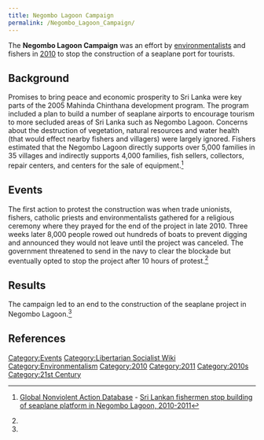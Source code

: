 ```yaml
---
title: Negombo Lagoon Campaign
permalink: /Negombo_Lagoon_Campaign/
---
```


The **Negombo Lagoon Campaign** was an effort by
[environmentalists](Environmentalism "wikilink") and fishers in
[2010](Timeline_of_Libertarian_Socialism_in_Southern_Asia "wikilink") to
stop the construction of a seaplane port for tourists.

## Background

Promises to bring peace and economic prosperity to Sri Lanka were key
parts of the 2005 Mahinda Chinthana development program. The program
included a plan to build a number of seaplane airports to encourage
tourism to more secluded areas of Sri Lanka such as Negombo Lagoon.
Concerns about the destruction of vegetation, natural resources and
water health (that would effect nearby fishers and villagers) were
largely ignored. Fishers estimated that the Negombo Lagoon directly
supports over 5,000 families in 35 villages and indirectly supports
4,000 families, fish sellers, collectors, repair centers, and centers
for the sale of equipment.[^1]

## Events

The first action to protest the construction was when trade unionists,
fishers, catholic priests and environmentalists gathered for a religious
ceremony where they prayed for the end of the project in late 2010.
Three weeks later 8,000 people rowed out hundreds of boats to prevent
digging and announced they would not leave until the project was
canceled. The government threatened to send in the navy to clear the
blockade but eventually opted to stop the project after 10 hours of
protest.[^2]

## Results

The campaign led to an end to the construction of the seaplane project
in Negombo Lagoon.[^3]

## References

<references />

[Category:Events](Category:Events "wikilink") [Category:Libertarian
Socialist Wiki](Category:Libertarian_Socialist_Wiki "wikilink")
[Category:Environmentalism](Category:Environmentalism "wikilink")
[Category:2010](Category:2010 "wikilink")
[Category:2011](Category:2011 "wikilink")
[Category:2010s](Category:2010s "wikilink") [Category:21st
Century](Category:21st_Century "wikilink")

[^1]: [Global Nonviolent Action
    Database](Global_Nonviolent_Action_Database "wikilink") - [Sri
    Lankan fishermen stop building of seaplane platform in Negombo
    Lagoon,
    2010-2011](https://nvdatabase.swarthmore.edu/content/sri-lankan-fishermen-stop-building-seaplane-platform-negombo-lagoon-2010-2011)

[^2]:

[^3]: